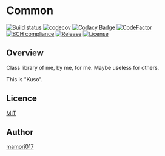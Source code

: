 # Common

[![Build status](https://ci.appveyor.com/api/projects/status/1yi6bho565k8xk6e?svg=true)](https://ci.appveyor.com/project/mamori017/common)
[![codecov](https://codecov.io/gh/mamori017/Common/branch/master/graph/badge.svg)](https://codecov.io/gh/mamori017/Common)
[![Codacy Badge](https://api.codacy.com/project/badge/Grade/52f4177cd33543e099b145191b7f515a)](https://www.codacy.com/app/mamori017/Common?utm_source=github.com&amp;utm_medium=referral&amp;utm_content=mamori017/Common&amp;utm_campaign=Badge_Grade)
[![CodeFactor](https://www.codefactor.io/repository/github/mamori017/common/badge)](https://www.codefactor.io/repository/github/mamori017/common)
[![BCH compliance](https://bettercodehub.com/edge/badge/mamori017/Common?branch=master)](https://bettercodehub.com/)
[![Release](https://img.shields.io/github/release/mamori017/Common.svg)](https://github.com/mamori017/Common/releases/latest)
[![License](https://img.shields.io/github/license/mamori017/Common.svg)](https://github.com/mamori017/Common/blob/master/LICENSE)

## Overview

Class library of me, by me, for me. Maybe useless for others.

This is "Kuso".

## Licence

[MIT](https://github.com/mamori017/Common/blob/master/LICENSE)

## Author

[mamori017](https://github.com/mamori017)
